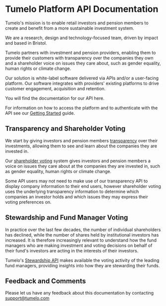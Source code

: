 # Tumelo Platform API Documentation

Tumelo's mission is to enable retail investors and pension members to create and benefit from a more sustainable investment system. 

We are a research, design and technology-focused team, driven by impact and based in Bristol.

Tumelo partners with investment and pension providers, enabling them to provide their customers with transparency over the companies they own and a shareholder voice on issues they care about, such as gender equality, human rights or climate change. 

Our solution is white-label software delivered via APIs and/or a user-facing platform. Our software integrates with providers' existing platforms to drive customer engagement, acquisition and retention.

You will find the documentation for our API here. 

For information on how to access the platform and to authenticate with the API see our [Getting Started](./Getting_Started/README.md) guide.

## Transparency and Shareholder Voting

We start by giving investors and pension members [transparency](./What_is_Transparency/README.md) over their investments, allowing them to see and learn about the companies they are invested in.

Our [shareholder voting](./What_is_Voting/README.md) system gives investors and pension members a voice on issues they care about at the companies they are invested in, such as gender equality, human rights or climate change.

Some API users may not need to make use of our transparency API to display company information to their end users, however shareholder voting uses the underlying transparency information to determine which companies an investor holds and which issues they may express their voting preferences on.

## Stewardship and Fund Manager Voting

In practice over the last few decades, the number of individual shareholders has declined, while the number of shares held by institutional investors has increased. It is therefore increasingly relevant to understand how the fund managers who are making investment and voting decisions on behalf of their fund's investors are acting in the interests of their investors.

Tumelo's [Stewardship API](./Stewardship/README.md) makes available the voting activity of the leading fund managers, providing insights into how they are stewarding their funds.

## Feedback and Comments

Please let us have any feedback about this documentation by contacting [support@tumelo.com](mailto:support@tumelo.com)
